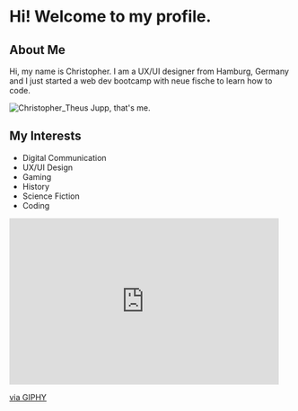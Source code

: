 # Hi! Welcome to my profile. 

## About Me
Hi, my name is Christopher. I am a UX/UI designer from Hamburg, Germany and I just started a web dev bootcamp with neue fische to learn how to code. 

![Christopher_Theus](https://github.com/CTheus/CTheus/assets/132352228/64414866-783b-4961-b21a-443154a2a0f8)
Jupp, that's me.

## My Interests
- Digital Communication
- UX/UI Design
- Gaming
- History
- Science Fiction
- Coding

<iframe src="https://giphy.com/embed/Dh5q0sShxgp13DwrvG" width="480" height="296" frameBorder="0" class="giphy-embed" allowFullScreen></iframe><p><a href="https://giphy.com/gifs/scaler-official-dogs-computer-typing-Dh5q0sShxgp13DwrvG">via GIPHY</a></p>

